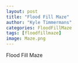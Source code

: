 ```yaml
---
layout: post
title: "Flood Fill Maze"
author: "Kyle Timmermans"
categories: FloodFillMaze
tags: [floodfillmaze]
image: Maze.png
---
```


Flood Fill Maze
